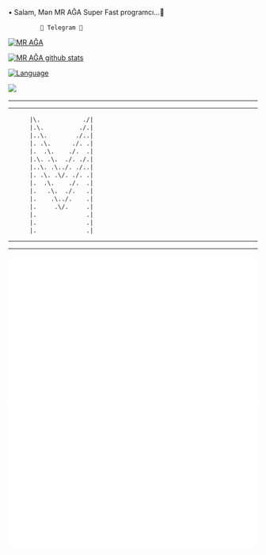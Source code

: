  • Salam, Mən MR AĞA Super Fast programcı...👋
 
             🖤 Telegram 🖤
[![MR AĞA](https://telegra.ph/file/68cf1689e574654474316.jpg)](https://t.me/Tenha055)



[![MR AĞA github stats](https://github-readme-stats.vercel.app/api?username=Aze&show_icons=true&theme=cobalt&count_private=true)](https://github.com/Aze)

[![Language](https://github-readme-stats.vercel.app/api/top-langs/?username=AzeMusic&layout=compact&theme=midnight-purple&hide=Css)](https://github.com/AzeMusic)

![](https://visitor-badge.laobi.icu/badge?page_id=AzeMusic)

</a>


 ---------------------
 ---------------------

          |\.            ./|      
          |.\.          ./.|
          |..\.        ./..|
          |. .\.      ./. .|
          |.  .\.    ./.  .|        
          |.\. .\.  ./. ./.|
          |..\. .\../. ./..|
          |. .\. .\/. ./. .|
          |.  .\.    ./.  .|
          |.   .\.  ./.   .|
          |.    .\../.    .|
          |.     .\/.     .|
          |.              .|
          |.              .|
          |.              .|

 ---------------------
 ---------------------
</a>

 






<img src="https://github.com/AzeMusic/github-stats/blob/master/generated/overview.svg#gh-dark-mode-only" />

<img src="https://github.com/AzeMusic/github-stats/blob/master/generated/overview.svg#gh-dark-mode-only" />

</a>


 
